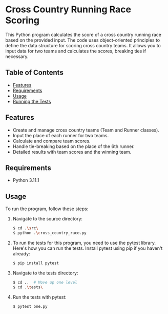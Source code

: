 # Cross Country Running Race Scoring

This Python program calculates the score of a cross country running race based on the provided input. The code uses object-oriented principles to define the data structure for scoring cross country teams. It allows you to input data for two teams and calculates the scores, breaking ties if necessary.

## Table of Contents

- [Features](#features)
- [Requirements](#requirements)
- [Usage](#usage)
- [Running the Tests](#running-the-tests)

## Features

- Create and manage cross country teams (Team and Runner classes).
- Input the place of each runner for two teams.
- Calculate and compare team scores.
- Handle tie-breaking based on the place of the 6th runner.
- Detailed results with team scores and the winning team.

## Requirements

- Python 3.11.1

## Usage

To run the program, follow these steps:

1. Navigate to the source directory:
   ```bash
   $ cd .\src\
   $ python .\cross_country_race.py
2. To run the tests for this program, you need to use the pytest library. Here's how you can run the tests.
    Install pytest using pip if you haven't already:
    ```bash
    $ pip install pytest
4.  Navigate to the tests directory:
    ```bash
    $ cd ..  # Move up one level
    $ cd .\tests\
5.  Run the tests with pytest:
    ```bash
    $ pytest one.py